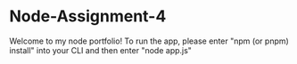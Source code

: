 # Node-Assignment-4

Welcome to my node portfolio!
To run the app, please enter "npm (or pnpm) install" into your CLI
and then enter "node app.js"
